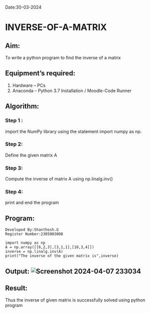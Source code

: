 Date:30-03-2024
# INVERSE-OF-A-MATRIX
## Aim:
To write a python program to find the inverse of a matrix
## Equipment’s required:
1. 	Hardware – PCs
2. 	Anaconda – Python 3.7 Installation / Moodle-Code Runner
## Algorithm:
### Step 1 : 
import the NumPy library using the statement import numpy as np.
### Step 2: 
Define the given matrix A
### Step 3: 
Compute the inverse of matrix A using np.linalg.inv()
### Step 4: 
print and end the program
## Program:
```
Developed By:Shanthosh.G
Register Number:2305003008

import numpy as np
A = np.array([[6,2,3],[3,1,1],[10,3,4]])
inverse = np.linalg.inv(A)
print("The inverse of the given matrix is",inverse)
```
## Output: ![Screenshot 2024-04-07 233034](https://github.com/shanthosh397/INVERSE-OF-A-MATRIX/assets/153431200/aee01b5b-9158-4e3c-a610-134d105b23b6)
## Result:
Thus the inverse of given matrix is successfully solved using python program

